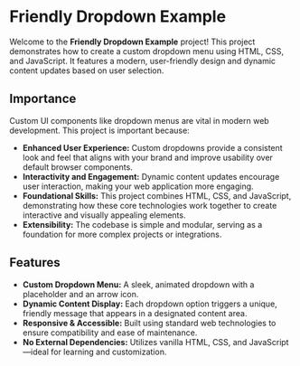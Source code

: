 # Friendly Dropdown Example

Welcome to the **Friendly Dropdown Example** project! This project demonstrates how to create a custom dropdown menu using HTML, CSS, and JavaScript. It features a modern, user-friendly design and dynamic content updates based on user selection.

## Importance

Custom UI components like dropdown menus are vital in modern web development. This project is important because:

- **Enhanced User Experience:** Custom dropdowns provide a consistent look and feel that aligns with your brand and improve usability over default browser components.
- **Interactivity and Engagement:** Dynamic content updates encourage user interaction, making your web application more engaging.
- **Foundational Skills:** This project combines HTML, CSS, and JavaScript, demonstrating how these core technologies work together to create interactive and visually appealing elements.
- **Extensibility:** The codebase is simple and modular, serving as a foundation for more complex projects or integrations.

## Features

- **Custom Dropdown Menu:** A sleek, animated dropdown with a placeholder and an arrow icon.
- **Dynamic Content Display:** Each dropdown option triggers a unique, friendly message that appears in a designated content area.
- **Responsive & Accessible:** Built using standard web technologies to ensure compatibility and ease of maintenance.
- **No External Dependencies:** Utilizes vanilla HTML, CSS, and JavaScript—ideal for learning and customization.
